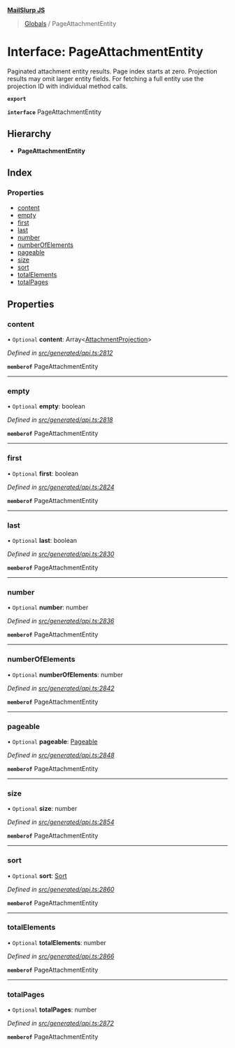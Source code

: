 **[MailSlurp JS](../README.md)**

> [Globals](../README.md) / PageAttachmentEntity

# Interface: PageAttachmentEntity

Paginated attachment entity results. Page index starts at zero. Projection results may omit larger entity fields. For fetching a full entity use the projection ID with individual method calls.

**`export`** 

**`interface`** PageAttachmentEntity

## Hierarchy

* **PageAttachmentEntity**

## Index

### Properties

* [content](pageattachmententity.md#content)
* [empty](pageattachmententity.md#empty)
* [first](pageattachmententity.md#first)
* [last](pageattachmententity.md#last)
* [number](pageattachmententity.md#number)
* [numberOfElements](pageattachmententity.md#numberofelements)
* [pageable](pageattachmententity.md#pageable)
* [size](pageattachmententity.md#size)
* [sort](pageattachmententity.md#sort)
* [totalElements](pageattachmententity.md#totalelements)
* [totalPages](pageattachmententity.md#totalpages)

## Properties

### content

• `Optional` **content**: Array\<[AttachmentProjection](attachmentprojection.md)>

*Defined in [src/generated/api.ts:2812](https://github.com/mailslurp/mailslurp-client/blob/24bff2e/src/generated/api.ts#L2812)*

**`memberof`** PageAttachmentEntity

___

### empty

• `Optional` **empty**: boolean

*Defined in [src/generated/api.ts:2818](https://github.com/mailslurp/mailslurp-client/blob/24bff2e/src/generated/api.ts#L2818)*

**`memberof`** PageAttachmentEntity

___

### first

• `Optional` **first**: boolean

*Defined in [src/generated/api.ts:2824](https://github.com/mailslurp/mailslurp-client/blob/24bff2e/src/generated/api.ts#L2824)*

**`memberof`** PageAttachmentEntity

___

### last

• `Optional` **last**: boolean

*Defined in [src/generated/api.ts:2830](https://github.com/mailslurp/mailslurp-client/blob/24bff2e/src/generated/api.ts#L2830)*

**`memberof`** PageAttachmentEntity

___

### number

• `Optional` **number**: number

*Defined in [src/generated/api.ts:2836](https://github.com/mailslurp/mailslurp-client/blob/24bff2e/src/generated/api.ts#L2836)*

**`memberof`** PageAttachmentEntity

___

### numberOfElements

• `Optional` **numberOfElements**: number

*Defined in [src/generated/api.ts:2842](https://github.com/mailslurp/mailslurp-client/blob/24bff2e/src/generated/api.ts#L2842)*

**`memberof`** PageAttachmentEntity

___

### pageable

• `Optional` **pageable**: [Pageable](pageable.md)

*Defined in [src/generated/api.ts:2848](https://github.com/mailslurp/mailslurp-client/blob/24bff2e/src/generated/api.ts#L2848)*

**`memberof`** PageAttachmentEntity

___

### size

• `Optional` **size**: number

*Defined in [src/generated/api.ts:2854](https://github.com/mailslurp/mailslurp-client/blob/24bff2e/src/generated/api.ts#L2854)*

**`memberof`** PageAttachmentEntity

___

### sort

• `Optional` **sort**: [Sort](sort.md)

*Defined in [src/generated/api.ts:2860](https://github.com/mailslurp/mailslurp-client/blob/24bff2e/src/generated/api.ts#L2860)*

**`memberof`** PageAttachmentEntity

___

### totalElements

• `Optional` **totalElements**: number

*Defined in [src/generated/api.ts:2866](https://github.com/mailslurp/mailslurp-client/blob/24bff2e/src/generated/api.ts#L2866)*

**`memberof`** PageAttachmentEntity

___

### totalPages

• `Optional` **totalPages**: number

*Defined in [src/generated/api.ts:2872](https://github.com/mailslurp/mailslurp-client/blob/24bff2e/src/generated/api.ts#L2872)*

**`memberof`** PageAttachmentEntity
